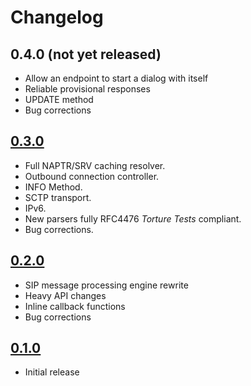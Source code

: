 Changelog
========

0.4.0 (not yet released)
------------------------
 
* Allow an endpoint to start a dialog with itself
* Reliable provisional responses
* UPDATE method
* Bug corrections



[0.3.0](https://github.com/kalta/nksip/releases/tag/v0.3.0)
------------------------
 
* Full NAPTR/SRV caching resolver.
* Outbound connection controller.
* INFO Method.
* SCTP transport.
* IPv6.
* New parsers fully RFC4476 _Torture Tests_ compliant.
* Bug corrections.


[0.2.0](https://github.com/kalta/nksip/releases/tag/v0.2.0)
-----

* SIP message processing engine rewrite
* Heavy API changes
* Inline callback functions
* Bug corrections


[0.1.0](https://github.com/kalta/nksip/releases/tag/v0.1.0)
-----

* Initial release


